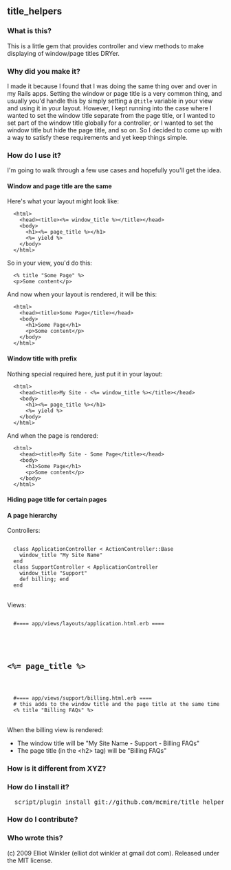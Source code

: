## title_helpers

### What is this?

This is a little gem that provides controller and view methods to make displaying of window/page titles DRYer.

### Why did you make it?

I made it because I found that I was doing the same thing over and over in my Rails apps. Setting the window or page title is a very common thing, and usually you'd handle this by simply setting a `@title` variable in your view and using it in your layout. However, I kept running into the case where I wanted to set the window title separate from the page title, or I wanted to set part of the window title globally for a controller, or I wanted to set the window title but hide the page title, and so on. So I decided to come up with a way to satisfy these requirements and yet keep things simple.

### How do I use it?

I'm going to walk through a few use cases and hopefully you'll get the idea.

#### Window and page title are the same

Here's what your layout might look like:

      <html>
        <head><title><%= window_title %></title></head>
        <body>
          <h1><%= page_title %></h1>
          <%= yield %>
        </body>
      </html>

So in your view, you'd do this:

      <% title "Some Page" %>
      <p>Some content</p>
      
And now when your layout is rendered, it will be this:

      <html>
        <head><title>Some Page</title></head>
        <body>
          <h1>Some Page</h1>
          <p>Some content</p>
        </body>
      </html>

#### Window title with prefix

Nothing special required here, just put it in your layout:

      <html>
        <head><title>My Site - <%= window_title %></title></head>
        <body>
          <h1><%= page_title %></h1>
          <%= yield %>
        </body>
      </html>

And when the page is rendered:

      <html>
        <head><title>My Site - Some Page</title></head>
        <body>
          <h1>Some Page</h1>
          <p>Some content</p>
        </body>
      </html>
      
#### Hiding page title for certain pages

#### A page hierarchy

Controllers:

<pre>
<code>
  class ApplicationController < ActionController::Base
    window_title "My Site Name"
  end
  class SupportController < ApplicationController
    window_title "Support"
    def billing; end
  end
</code>
</pre>

Views:
  
<pre>
<code>
  #==== app/views/layouts/application.html.erb ====
  <html>
    <head><title><%= window_title %></title></head>
    <body>
      <h2><%= page_title %></h2>
    </body>
  </html>
  #==== app/views/support/billing.html.erb ====
  # this adds to the window title and the page title at the same time
  <% title "Billing FAQs" %>
</code>
</pre>

When the billing view is rendered:

* The window title will be "My Site Name - Support - Billing FAQs"
* The page title (in the &lt;h2&gt; tag) will be "Billing FAQs"

### How is it different from XYZ?



### How do I install it?

<pre>
  script/plugin install git://github.com/mcmire/title_helpers.git
</pre>

### How do I contribute?

### Who wrote this?

(c) 2009 Elliot Winkler (elliot dot winkler at gmail dot com).
Released under the MIT license.